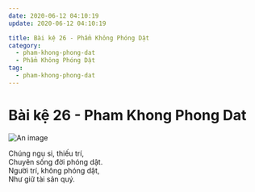 ```yaml
---
date: 2020-06-12 04:10:19
update: 2020-06-12 04:10:19

title: Bài kệ 26 - Phẩm Không Phóng Dật
category:
  - pham-khong-phong-dat
  - Phẩm Không Phóng Dật
tag:
  - pham-khong-phong-dat
---
```


# Bài kệ 26 - Pham Khong Phong Dat

![An image](/img/pham-khong-phong-dat/pham-khong-phong-dat-026.jpg)

Chúng ngu si, thiếu trí,<br>Chuyên sống đời phóng dật.<br>Người trí, không phóng dật,<br>Như giữ tài sản quý.<br>
